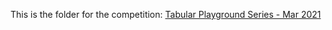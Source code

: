 This is the folder for the competition:
<a href="https://www.kaggle.com/c/tabular-playground-series-mar-2021/overview"> Tabular Playground Series - Mar 2021 </a>
